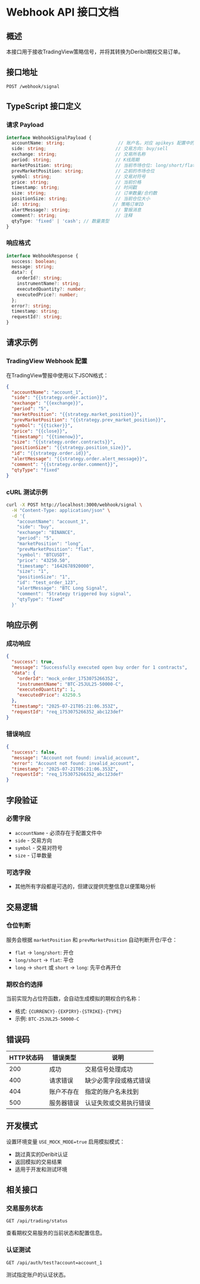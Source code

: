# Webhook API 接口文档

## 概述
本接口用于接收TradingView策略信号，并将其转换为Deribit期权交易订单。

## 接口地址
```
POST /webhook/signal
```

## TypeScript 接口定义

### 请求 Payload
```typescript
interface WebhookSignalPayload {
  accountName: string;                    // 账户名，对应 apikeys 配置中的 name
  side: string;                          // 交易方向: buy/sell
  exchange: string;                      // 交易所名称
  period: string;                        // K线周期
  marketPosition: string;                // 当前市场仓位: long/short/flat
  prevMarketPosition: string;            // 之前的市场仓位
  symbol: string;                        // 交易对符号
  price: string;                         // 当前价格
  timestamp: string;                     // 时间戳
  size: string;                          // 订单数量/合约数
  positionSize: string;                  // 当前仓位大小
  id: string;                           // 策略订单ID
  alertMessage?: string;                 // 警报消息
  comment?: string;                      // 注释
  qtyType: 'fixed' | 'cash'; // 数量类型
}
```

### 响应格式
```typescript
interface WebhookResponse {
  success: boolean;
  message: string;
  data?: {
    orderId?: string;
    instrumentName?: string;
    executedQuantity?: number;
    executedPrice?: number;
  };
  error?: string;
  timestamp: string;
  requestId?: string;
}
```

## 请求示例

### TradingView Webhook 配置
在TradingView警报中使用以下JSON格式：

```json
{
  "accountName": "account_1",
  "side": "{{strategy.order.action}}",
  "exchange": "{{exchange}}",
  "period": "5",
  "marketPosition": "{{strategy.market_position}}",
  "prevMarketPosition": "{{strategy.prev_market_position}}",
  "symbol": "{{ticker}}",
  "price": "{{close}}",
  "timestamp": "{{timenow}}",
  "size": "{{strategy.order.contracts}}",
  "positionSize": "{{strategy.position_size}}",
  "id": "{{strategy.order.id}}",
  "alertMessage": "{{strategy.order.alert_message}}",
  "comment": "{{strategy.order.comment}}",
  "qtyType": "fixed"
}
```

### cURL 测试示例
```bash
curl -X POST http://localhost:3000/webhook/signal \
  -H "Content-Type: application/json" \
  -d '{
    "accountName": "account_1",
    "side": "buy",
    "exchange": "BINANCE",
    "period": "5",
    "marketPosition": "long",
    "prevMarketPosition": "flat",
    "symbol": "BTCUSDT",
    "price": "43250.50",
    "timestamp": "1642678920000",
    "size": "1",
    "positionSize": "1",
    "id": "test_order_123",
    "alertMessage": "BTC Long Signal",
    "comment": "Strategy triggered buy signal",
    "qtyType": "fixed"
  }'
```

## 响应示例

### 成功响应
```json
{
  "success": true,
  "message": "Successfully executed open buy order for 1 contracts",
  "data": {
    "orderId": "mock_order_1753075266352",
    "instrumentName": "BTC-25JUL25-50000-C",
    "executedQuantity": 1,
    "executedPrice": 43250.5
  },
  "timestamp": "2025-07-21T05:21:06.353Z",
  "requestId": "req_1753075266352_abc123def"
}
```

### 错误响应
```json
{
  "success": false,
  "message": "Account not found: invalid_account",
  "error": "Account not found: invalid_account",
  "timestamp": "2025-07-21T05:21:06.353Z",
  "requestId": "req_1753075266352_abc123def"
}
```

## 字段验证

### 必需字段
- `accountName` - 必须存在于配置文件中
- `side` - 交易方向
- `symbol` - 交易对符号  
- `size` - 订单数量

### 可选字段
- 其他所有字段都是可选的，但建议提供完整信息以便策略分析

## 交易逻辑

### 仓位判断
服务会根据 `marketPosition` 和 `prevMarketPosition` 自动判断开仓/平仓：

- `flat` → `long/short`: 开仓
- `long/short` → `flat`: 平仓
- `long` → `short` 或 `short` → `long`: 先平仓再开仓

### 期权合约选择
当前实现为占位符函数，会自动生成模拟的期权合约名称：
- 格式: `{CURRENCY}-{EXPIRY}-{STRIKE}-{TYPE}`
- 示例: `BTC-25JUL25-50000-C`

## 错误码

| HTTP状态码 | 错误类型 | 说明 |
|------------|----------|------|
| 200 | 成功 | 交易信号处理成功 |
| 400 | 请求错误 | 缺少必需字段或格式错误 |
| 404 | 账户不存在 | 指定的账户名未找到 |
| 500 | 服务器错误 | 认证失败或交易执行错误 |

## 开发模式

设置环境变量 `USE_MOCK_MODE=true` 启用模拟模式：
- 跳过真实的Deribit认证
- 返回模拟的交易结果
- 适用于开发和测试环境

## 相关接口

### 交易服务状态
```
GET /api/trading/status
```

查看期权交易服务的当前状态和配置信息。

### 认证测试
```
GET /api/auth/test?account=account_1
```

测试指定账户的认证状态。